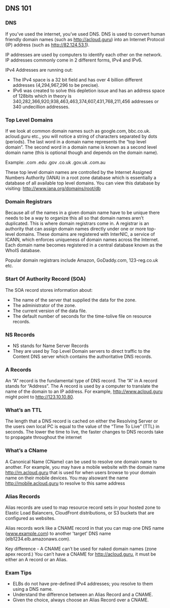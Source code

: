 ## DNS 101

### DNS
If you’ve used the internet, you’ve used DNS. DNS is used to convert human friendly domain names (such as http://acloud.guru) into an Internet Protocol (IP) address (such as http://82.124.53.1).

IP addresses are used by computers to identify each other on the network. IP addresses commonly come in 2 different forms, IPv4 and IPv6.

IPv4 Addresses are running out:
- The IPv4 space is a 32 bit field and has over 4 billion different addresses (4,294,967,296 to be precise).
- IPv6 was created to solve this depletion issue and has an address space of 128bits which in theory is 340,282,366,920,938,463,463,374,607,431,768,211,456 addresses or 340 undecillion addresses.

### Top Level Domains
If we look at common domain names such as google.com, bbc.co.uk. acloud.guru etc., you will notice a string of characters separated by dots (periods). The last word in a domain name represents the “top level domain”. The second word in a domain name is known as a second level domain name (this is optional though and depends on the domain name).

Example: .com .edu .gov .co.uk .gov.uk .com.au

These top level domain names are controlled by the Internet Assigned Numbers Authority (IANA) in a root zone database which is essentially a database of all available top level domains. You can view this database by visiting: http://www.iana.org/domains/root/db

### Domain Registrars
Because all of the names in a given domain name have to be unique there needs to be a way to organize this all so that domain names aren’t duplicated. This is where domain registrars come in. A registrar is an authority that can assign domain names directly under one or more top-level domains. These domains are registered with InterNIC, a service of ICANN, which enforces uniqueness of domain names across the Internet. Each domain name becomes registered in a central database known as the WhoIS database.

Popular domain registrars include Amazon, GoDaddy.com, 123-reg.co.uk etc.

### Start Of Authority Record (SOA)
The SOA record stores information about:
- The name of the server that supplied the data for the zone.
- The administrator of the zone.
- The current version of the data file.
- The default number of seconds for the time-tolive file on resource records.

### NS Records
- NS stands for Name Server Records
- They are used by Top Level Domain servers to direct traffic to the Content DNS server which contains the authoritative DNS records.

### A Records
An “A” record is the fundamental type of DNS record. The “A” in A record stands for “Address”. The A record is used by a computer to translate the name of the domain to an IP address. For example, http://www.acloud.guru might point to http://123.10.10.80.

### What’s an TTL
The length that a DNS record is cached on either the Resolving Server or the users own local PC is equal to the value of the “Time To Live” (TTL) in seconds. The lower the time to live, the faster changes to DNS records take to propagate throughout the internet

### What’s a CName
A Canonical Name (CName) can be used to resolve one domain name to another. For example, you may have a mobile website with the domain name http://m.acloud.guru that is used for when users browse to your domain name on their mobile devices. You may alsowant the name http://mobile.acloud.guru to resolve to this same address

### Alias Records
Alias records are used to map resource record sets in your hosted zone to Elastic Load Balancers, CloudFront distributions, or S3 buckets that are configured as websites.

Alias records work like a CNAME record in that you can map one DNS name (www.example.com) to another 'target' DNS name (elb1234.elb.amazonaws.com).

Key difference - A CNAME can’t be used for naked domain names (zone apex record.) You can’t have a CNAME for http://acloud.guru, it must be either an A record or an Alias.

### Exam Tips
- ELBs do not have pre-defined IPv4 addresses; you resolve to them using a DNS name.
- Understand the difference between an Alias Record and a CNAME.
- Given the choice, always choose an Alias Record over a CNAME.